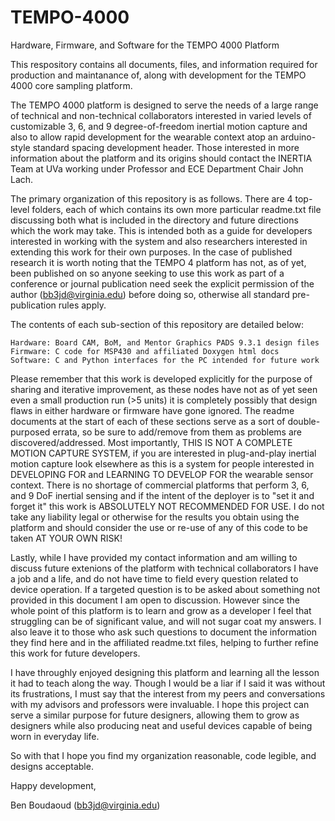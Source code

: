 TEMPO-4000
==========

Hardware, Firmware, and Software for the TEMPO 4000 Platform

This respository contains all documents, files, and information required for production and maintanance of, along with development for the TEMPO 4000 core sampling platform.

The TEMPO 4000 platform is designed to serve the needs of a large range of technical and non-technical collaborators interested in varied levels of customizable 3, 6, and 9 degree-of-freedom inertial motion capture and also to allow rapid development for the wearable context atop an arduino-style standard spacing development header. Those interested in more information about the platform and its origins should contact the INERTIA Team at UVa working under Professor and ECE Department Chair John Lach.

The primary organization of this repository is as follows. There are 4 top-level folders, each of which contains its own more particular readme.txt file discussing both what is included in the directory and future directions which the work may take. This is intended both as a guide for developers interested in working with the system and also researchers interested in extending this work for their own purposes. In the case of published research it is worth noting that the TEMPO 4 platform has not, as of yet, been published on so anyone seeking to use this work as part of a conference or journal publication need seek the explicit permission of the author (bb3jd@virginia.edu) before doing so, otherwise all standard pre-publication rules apply.

The contents of each sub-section of this repository are detailed below:

	Hardware: Board CAM, BoM, and Mentor Graphics PADS 9.3.1 design files
	Firmware: C code for MSP430 and affiliated Doxygen html docs			Software: C and Python interfaces for the PC intended for future work

Please remember that this work is developed explicitly for the purpose of sharing and iterative improvement, as these nodes have not as of yet seen even a small production run (>5 units) it is completely possibly that design flaws in either hardware or firmware have gone ignored. The readme documents at the start of each of these sections serve as a sort of double-purposed errata, so be sure to add/remove from them as problems are discovered/addressed. Most importantly, THIS IS NOT A COMPLETE MOTION CAPTURE SYSTEM, if you are interested in plug-and-play inertial motion capture look elsewhere as this is a system for people interested in DEVELOPING FOR and LEARNING TO DEVELOP FOR the wearable sensor context. There is no shortage of commercial platforms that perform 3, 6, and 9 DoF inertial sensing and if the intent of the deployer is to "set it and forget it" this work is ABSOLUTELY NOT RECOMMENDED FOR USE. I do not take any liability legal or otherwise for the results you obtain using the platform and should consider the use or re-use of any of this code to be taken AT YOUR OWN RISK!

Lastly, while I have provided my contact information and am willing to discuss future extenions of the platform with technical collaborators I have a job and a life, and do not have time to field every question related to device operation. If a targeted question is to be asked about something not provided in this document I am open to discussion. However since the whole point of this platform is to learn and grow as a developer I feel that struggling can be of significant value, and will not sugar coat my answers. I also leave it to those who ask such questions to document the information they find here and in the affiliated readme.txt files, helping to further refine this work for future developers.

I have throughly enjoyed designing this platform and learning all the lesson it had to teach along the way. Though I would be a liar if I said it was without its frustrations, I must say that the interest from my peers and conversations with my advisors and professors were invaluable. I hope this project can serve a similar purpose for future designers, allowing them to grow as designers while also producing neat and useful devices capable of being worn in everyday life.

So with that I hope you find my organization reasonable, code legible, and designs acceptable. 

Happy development,

Ben Boudaoud
(bb3jd@virginia.edu)
